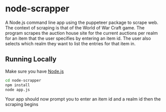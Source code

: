 # node-scrapper

A Node.js command line app using the puppeteer package to scrape web. The context of scraping is that of the World of War Craft game. The program scrapes the auction house site for the current auctions per realm for an item that the user specifies by entering an item id. The user also selects which realm they want to list the entries for that item in.

## Running Locally

Make sure you have [Node.js](http://nodejs.org/)

```sh
cd node-scrapper
npm install
node app.js
```

Your app should now prompt you to enter an item id and a realm id then the scraping begins

<!-- ## Deploying to Heroku

```
heroku create
git push heroku master
heroku open
```

Alternatively, you can deploy your own copy of the app using the web-based flow:

[![Deploy to Heroku](https://www.herokucdn.com/deploy/button.png)](https://heroku.com/deploy) -->

<!-- ## Documentation

For more information about using Node.js on Heroku, see these Dev Center articles: -->

<!-- - [10 Habits of a Happy Node Hacker](https://blog.heroku.com/archives/2014/3/11/node-habits)
- [Getting Started with Node.js on Heroku](https://devcenter.heroku.com/articles/getting-started-with-nodejs)
- [Heroku Node.js Support](https://devcenter.heroku.com/articles/nodejs-support)
- [Node.js on Heroku](https://devcenter.heroku.com/categories/nodejs)
- [Using WebSockets on Heroku with Node.js](https://devcenter.heroku.com/articles/node-websockets) -->
